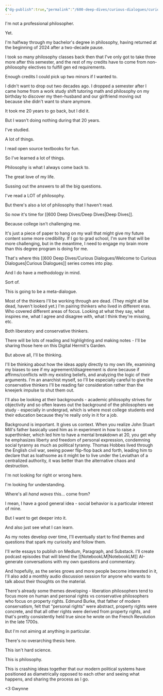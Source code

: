 ```yaml
---
{"dg-publish":true,"permalink":"/600-deep-dives/curious-dialogues/curious-methodologies/"}
---
```


I'm not a professional philosopher.

Yet.

I'm halfway through my bachelor's degree in philosophy, having returned at the beginning of 2024 after a two-decade pause.

I took so many philosophy classes back then that I've only got to take three more after this semester, and the rest of my credits have to come from non-philosophy electives to fulfill gen ed requirements.

Enough credits I could pick up two minors if I wanted to.

I didn't want to drop out two decades ago.  I dropped a semester after I came home from a work study shift tutoring math and philosophy on my birthday to discover my then-husband and our girlfriend moving out because she didn't want to share anymore. 

It took me 20 years to go back, but I did it.

But I wasn't doing nothing during that 20 years.

I've studied.

A lot of things.

I read open source textbooks for fun.

So I've learned a lot of things.

Philosophy is what I always come back to.

The great love of my life.

Sussing out the answers to all the big questions.

I've read a LOT of philosophy.

But there's also a lot of philosophy that I haven't read.

So now it's time for [[600 Deep Dives/Deep Dives\|Deep Dives]].

Because college isn't challenging me.  

It's just a piece of paper to hang on my wall that might give my future content some more credibility.  If I go to grad school, I'm sure that will be more challenging, but in the meantime, I need to engage my brain more than this degree program is doing for me.

That's where this [[600 Deep Dives/Curious Dialogues/Welcome to Curious Dialogues\|Curious Dialogues]] series comes into play.

And I do have a methodology in mind.

Sort of.

This is going to be a meta-dialogue.

Most of the thinkers I'll be working through are dead.  (They might all be dead, haven't looked yet.)  I'm pairing thinkers who lived in different eras. Who covered different areas of focus.  Looking at what they say, what inspires me, what I agree and disagree with, what I think they're missing, etc.

Both liberatory and conservative thinkers.

There will be lots of reading and highlighting and making notes - I'll be sharing those here on this Digital Hermit's Garden.

But above all, I'll be thinking.

I'll be thinking about how the ideas apply directly to my own life, examining my biases to see if my agreement/disagreement is done because if affirms/conflicts with my existing beliefs, and analyzing the logic of their arguments. I'm an anarchist myself, so I'll be especially careful to give the conservative thinkers I'll be reading fair consideration rather than the kneejerk impulse to shut them out.

I'll also be looking at their backgrounds - academic philosophy strives for objectivity and so often leaves out the background of the philosophers we study - especially in undergrad, which is where most college students end their education because they're really only in it for a job.

Background is important.  It gives us context.  When you realize John Stuart Mill's father basically used him as in experiment in how to raise a superthinker, which led him to have a mental breakdown at 20, you get why he emphasizes liberty and freedom of personal expression, condemning social tyranny as much as political tyranny.  Thomas Hobbes lived through the English civil war, seeing power flip-flop back and forth, leading him to declare that as loathsome as it might be to live under the Leviathan of a centralized authority, it was better than the alternative chaos and destruction.

I'm not looking for right or wrong here.

I'm looking for understanding.

Where's all *hand waves* this... come from?

I mean, I have a good general idea - social behavior is a particular interest of mine.

But I want to get deeper into it.

And also just see what I can learn.

As my notes develop over time, I'll eventually start to find themes and questions that spark my curiosity and follow them.

I'll write essays to publish on Medium, Paragraph, and Substack.  I'll create podcast episodes that will blend the [[NotebookLM\|NotebookLM]] AI-generate conversations with my own questions and commentary.

And hopefully, as the series grows and more people become interested in it, I'll also add a monthly audio discussion session for anyone who wants to talk about their thoughts on the material.

There's already some themes developing - liberation philosophers tend to focus more on human and personal rights vs conservative philosophers who focus on property rights.  Edmund Burke, that father of modern conservatism, felt that "personal rights" were abstract, property rights were concrete, and that all other rights were derived from property rights, and that's pretty consistently held true since he wrote on the French Revolution in the late 1700s.

But I'm not aiming at anything in particular.

There's no overarching thesis here.

This isn't hard science.

This is philosophy.

This is crashing ideas together that our modern political systems have positioned as diametrically opposed to each other and seeing what happens, and sharing the process as I go.

<3 Gwynne 


